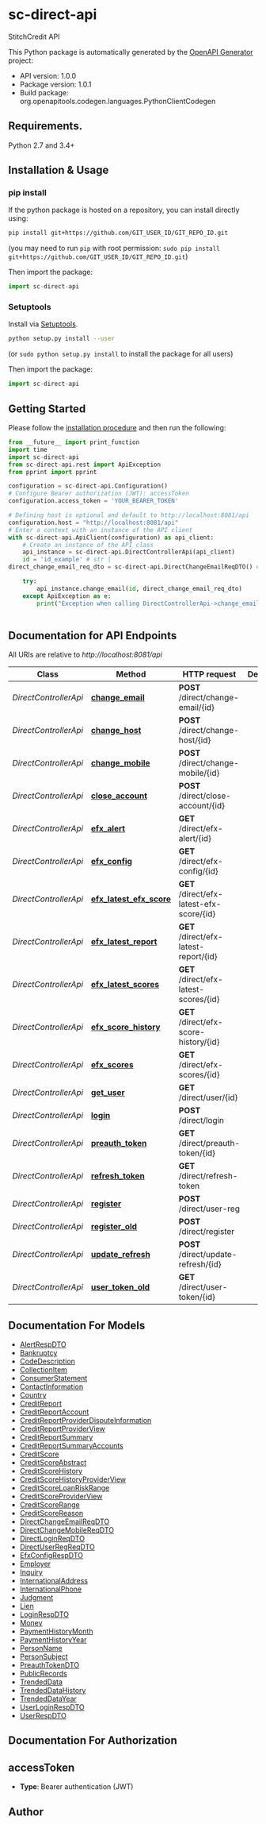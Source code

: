 # sc-direct-api
StitchCredit API

This Python package is automatically generated by the [OpenAPI Generator](https://openapi-generator.tech) project:

- API version: 1.0.0
- Package version: 1.0.1
- Build package: org.openapitools.codegen.languages.PythonClientCodegen

## Requirements.

Python 2.7 and 3.4+

## Installation & Usage
### pip install

If the python package is hosted on a repository, you can install directly using:

```sh
pip install git+https://github.com/GIT_USER_ID/GIT_REPO_ID.git
```
(you may need to run `pip` with root permission: `sudo pip install git+https://github.com/GIT_USER_ID/GIT_REPO_ID.git`)

Then import the package:
```python
import sc-direct-api
```

### Setuptools

Install via [Setuptools](http://pypi.python.org/pypi/setuptools).

```sh
python setup.py install --user
```
(or `sudo python setup.py install` to install the package for all users)

Then import the package:
```python
import sc-direct-api
```

## Getting Started

Please follow the [installation procedure](#installation--usage) and then run the following:

```python
from __future__ import print_function
import time
import sc-direct-api
from sc-direct-api.rest import ApiException
from pprint import pprint

configuration = sc-direct-api.Configuration()
# Configure Bearer authorization (JWT): accessToken
configuration.access_token = 'YOUR_BEARER_TOKEN'

# Defining host is optional and default to http://localhost:8081/api
configuration.host = "http://localhost:8081/api"
# Enter a context with an instance of the API client
with sc-direct-api.ApiClient(configuration) as api_client:
    # Create an instance of the API class
    api_instance = sc-direct-api.DirectControllerApi(api_client)
    id = 'id_example' # str | 
direct_change_email_req_dto = sc-direct-api.DirectChangeEmailReqDTO() # DirectChangeEmailReqDTO | 

    try:
        api_instance.change_email(id, direct_change_email_req_dto)
    except ApiException as e:
        print("Exception when calling DirectControllerApi->change_email: %s\n" % e)
    
```

## Documentation for API Endpoints

All URIs are relative to *http://localhost:8081/api*

Class | Method | HTTP request | Description
------------ | ------------- | ------------- | -------------
*DirectControllerApi* | [**change_email**](docs/DirectControllerApi.md#change_email) | **POST** /direct/change-email/{id} | 
*DirectControllerApi* | [**change_host**](docs/DirectControllerApi.md#change_host) | **POST** /direct/change-host/{id} | 
*DirectControllerApi* | [**change_mobile**](docs/DirectControllerApi.md#change_mobile) | **POST** /direct/change-mobile/{id} | 
*DirectControllerApi* | [**close_account**](docs/DirectControllerApi.md#close_account) | **POST** /direct/close-account/{id} | 
*DirectControllerApi* | [**efx_alert**](docs/DirectControllerApi.md#efx_alert) | **GET** /direct/efx-alert/{id} | 
*DirectControllerApi* | [**efx_config**](docs/DirectControllerApi.md#efx_config) | **GET** /direct/efx-config/{id} | 
*DirectControllerApi* | [**efx_latest_efx_score**](docs/DirectControllerApi.md#efx_latest_efx_score) | **GET** /direct/efx-latest-efx-score/{id} | 
*DirectControllerApi* | [**efx_latest_report**](docs/DirectControllerApi.md#efx_latest_report) | **GET** /direct/efx-latest-report/{id} | 
*DirectControllerApi* | [**efx_latest_scores**](docs/DirectControllerApi.md#efx_latest_scores) | **GET** /direct/efx-latest-scores/{id} | 
*DirectControllerApi* | [**efx_score_history**](docs/DirectControllerApi.md#efx_score_history) | **GET** /direct/efx-score-history/{id} | 
*DirectControllerApi* | [**efx_scores**](docs/DirectControllerApi.md#efx_scores) | **GET** /direct/efx-scores/{id} | 
*DirectControllerApi* | [**get_user**](docs/DirectControllerApi.md#get_user) | **GET** /direct/user/{id} | 
*DirectControllerApi* | [**login**](docs/DirectControllerApi.md#login) | **POST** /direct/login | 
*DirectControllerApi* | [**preauth_token**](docs/DirectControllerApi.md#preauth_token) | **GET** /direct/preauth-token/{id} | 
*DirectControllerApi* | [**refresh_token**](docs/DirectControllerApi.md#refresh_token) | **GET** /direct/refresh-token | 
*DirectControllerApi* | [**register**](docs/DirectControllerApi.md#register) | **POST** /direct/user-reg | 
*DirectControllerApi* | [**register_old**](docs/DirectControllerApi.md#register_old) | **POST** /direct/register | 
*DirectControllerApi* | [**update_refresh**](docs/DirectControllerApi.md#update_refresh) | **POST** /direct/update-refresh/{id} | 
*DirectControllerApi* | [**user_token_old**](docs/DirectControllerApi.md#user_token_old) | **GET** /direct/user-token/{id} | 


## Documentation For Models

 - [AlertRespDTO](docs/AlertRespDTO.md)
 - [Bankruptcy](docs/Bankruptcy.md)
 - [CodeDescription](docs/CodeDescription.md)
 - [CollectionItem](docs/CollectionItem.md)
 - [ConsumerStatement](docs/ConsumerStatement.md)
 - [ContactInformation](docs/ContactInformation.md)
 - [Country](docs/Country.md)
 - [CreditReport](docs/CreditReport.md)
 - [CreditReportAccount](docs/CreditReportAccount.md)
 - [CreditReportProviderDisputeInformation](docs/CreditReportProviderDisputeInformation.md)
 - [CreditReportProviderView](docs/CreditReportProviderView.md)
 - [CreditReportSummary](docs/CreditReportSummary.md)
 - [CreditReportSummaryAccounts](docs/CreditReportSummaryAccounts.md)
 - [CreditScore](docs/CreditScore.md)
 - [CreditScoreAbstract](docs/CreditScoreAbstract.md)
 - [CreditScoreHistory](docs/CreditScoreHistory.md)
 - [CreditScoreHistoryProviderView](docs/CreditScoreHistoryProviderView.md)
 - [CreditScoreLoanRiskRange](docs/CreditScoreLoanRiskRange.md)
 - [CreditScoreProviderView](docs/CreditScoreProviderView.md)
 - [CreditScoreRange](docs/CreditScoreRange.md)
 - [CreditScoreReason](docs/CreditScoreReason.md)
 - [DirectChangeEmailReqDTO](docs/DirectChangeEmailReqDTO.md)
 - [DirectChangeMobileReqDTO](docs/DirectChangeMobileReqDTO.md)
 - [DirectLoginReqDTO](docs/DirectLoginReqDTO.md)
 - [DirectUserRegReqDTO](docs/DirectUserRegReqDTO.md)
 - [EfxConfigRespDTO](docs/EfxConfigRespDTO.md)
 - [Employer](docs/Employer.md)
 - [Inquiry](docs/Inquiry.md)
 - [InternationalAddress](docs/InternationalAddress.md)
 - [InternationalPhone](docs/InternationalPhone.md)
 - [Judgment](docs/Judgment.md)
 - [Lien](docs/Lien.md)
 - [LoginRespDTO](docs/LoginRespDTO.md)
 - [Money](docs/Money.md)
 - [PaymentHistoryMonth](docs/PaymentHistoryMonth.md)
 - [PaymentHistoryYear](docs/PaymentHistoryYear.md)
 - [PersonName](docs/PersonName.md)
 - [PersonSubject](docs/PersonSubject.md)
 - [PreauthTokenDTO](docs/PreauthTokenDTO.md)
 - [PublicRecords](docs/PublicRecords.md)
 - [TrendedData](docs/TrendedData.md)
 - [TrendedDataHistory](docs/TrendedDataHistory.md)
 - [TrendedDataYear](docs/TrendedDataYear.md)
 - [UserLoginRespDTO](docs/UserLoginRespDTO.md)
 - [UserRespDTO](docs/UserRespDTO.md)


## Documentation For Authorization


## accessToken

- **Type**: Bearer authentication (JWT)


## Author




